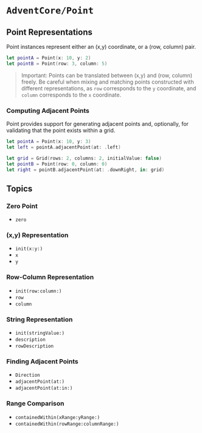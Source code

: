 # ``AdventCore/Point``

## Point Representations
Point instances represent either an (x,y) coordinate, or a (row, column) pair.

```swift
let pointA = Point(x: 10, y: 2)
let pointB = Point(row: 3, column: 5)
```

> Important: Points can be translated between (x,y) and (row, column) freely. Be careful when mixing and matching points constructed with different representations, as ``row`` corresponds to the ``y`` coordinate, and ``column`` corresponds to the ``x`` coordinate.

### Computing Adjacent Points
Point provides support for generating adjacent points and, optionally, for validating that the point exists within a grid.

```swift
let pointA = Point(x: 10, y: 3)
let left = pointA.adjacentPoint(at: .left)

let grid = Grid(rows: 2, columns: 2, initialValue: false)
let pointB = Point(row: 0, column: 0)
let right = pointB.adjacentPoint(at: .downRight, in: grid)
```

## Topics

### Zero Point
- ``zero``

### (x,y) Representation
- ``init(x:y:)``
- ``x``
- ``y``

### Row-Column Representation
- ``init(row:column:)``
- ``row``
- ``column``

### String Representation
- ``init(stringValue:)``
- ``description``
- ``rowDescription``

### Finding Adjacent Points
- ``Direction``
- ``adjacentPoint(at:)``
- ``adjacentPoint(at:in:)``

### Range Comparison
- ``containedWithin(xRange:yRange:)``
- ``containedWithin(rowRange:columnRange:)``

